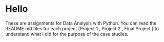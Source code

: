 # __Hello__

These are assignments for Data Analysis with Python. You can read the README.md files for each project (Project 1 , Project 2 , Final Project ) to understand what I did for the purpose of the case studies.
